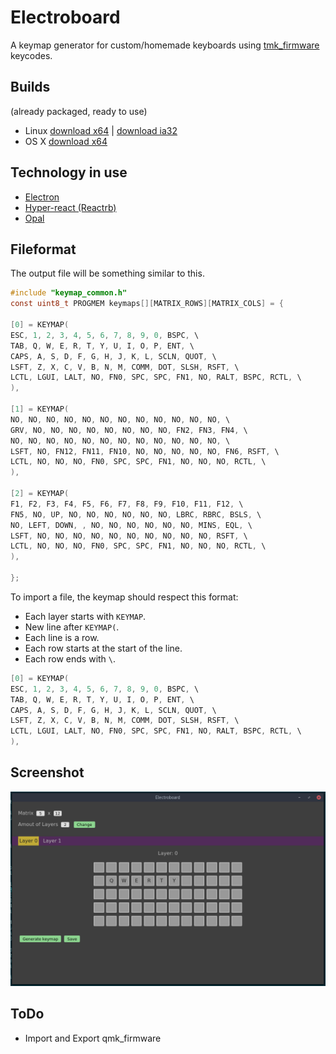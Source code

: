 # Electroboard

A keymap generator for custom/homemade keyboards using [tmk_firmware](https://github.com/tmk/tmk_keyboard) keycodes.

## Builds
(already packaged, ready to use)

* Linux [download x64](https://drive.google.com/open?id=0B5iM8TQ7sHptZHQtYUUwdnJSQjQ) | [download ia32](https://drive.google.com/open?id=0B5iM8TQ7sHptVVF3MjZSWmdBMFE)
* OS X [download x64](https://drive.google.com/open?id=0B5iM8TQ7sHptUWpHVjB6Y1ppa28) 

## Technology in use

* [Electron](https://github.com/electron/electron)
* [Hyper-react (Reactrb)](https://github.com/ruby-hyperloop/hyper-react)
* [Opal](https://github.com/opal/opal)

## Fileformat

The output file will be something similar to this.

```c
#include "keymap_common.h"
const uint8_t PROGMEM keymaps[][MATRIX_ROWS][MATRIX_COLS] = {

[0] = KEYMAP(
ESC, 1, 2, 3, 4, 5, 6, 7, 8, 9, 0, BSPC, \
TAB, Q, W, E, R, T, Y, U, I, O, P, ENT, \
CAPS, A, S, D, F, G, H, J, K, L, SCLN, QUOT, \
LSFT, Z, X, C, V, B, N, M, COMM, DOT, SLSH, RSFT, \
LCTL, LGUI, LALT, NO, FN0, SPC, SPC, FN1, NO, RALT, BSPC, RCTL, \
),

[1] = KEYMAP(
NO, NO, NO, NO, NO, NO, NO, NO, NO, NO, NO, NO, \
GRV, NO, NO, NO, NO, NO, NO, NO, NO, FN2, FN3, FN4, \
NO, NO, NO, NO, NO, NO, NO, NO, NO, NO, NO, NO, \
LSFT, NO, FN12, FN11, FN10, NO, NO, NO, NO, NO, FN6, RSFT, \
LCTL, NO, NO, NO, FN0, SPC, SPC, FN1, NO, NO, NO, RCTL, \
),

[2] = KEYMAP(
F1, F2, F3, F4, F5, F6, F7, F8, F9, F10, F11, F12, \
FN5, NO, UP, NO, NO, NO, NO, NO, NO, LBRC, RBRC, BSLS, \
NO, LEFT, DOWN, , NO, NO, NO, NO, NO, NO, MINS, EQL, \
LSFT, NO, NO, NO, NO, NO, NO, NO, NO, NO, NO, RSFT, \
LCTL, NO, NO, NO, FN0, SPC, SPC, FN1, NO, NO, NO, RCTL, \
),

};
```

To import a file, the keymap should respect this format:

 - Each layer starts with `KEYMAP`.
 - New line after `KEYMAP(`.
 - Each line is a row.
 - Each row starts at the start of the line.
 - Each row ends with `\`.

```c
[0] = KEYMAP(
ESC, 1, 2, 3, 4, 5, 6, 7, 8, 9, 0, BSPC, \
TAB, Q, W, E, R, T, Y, U, I, O, P, ENT, \
CAPS, A, S, D, F, G, H, J, K, L, SCLN, QUOT, \
LSFT, Z, X, C, V, B, N, M, COMM, DOT, SLSH, RSFT, \
LCTL, LGUI, LALT, NO, FN0, SPC, SPC, FN1, NO, RALT, BSPC, RCTL, \
),
```

## Screenshot
![in action](/images/screenshot.png)

## ToDo

* Import and Export qmk_firmware

